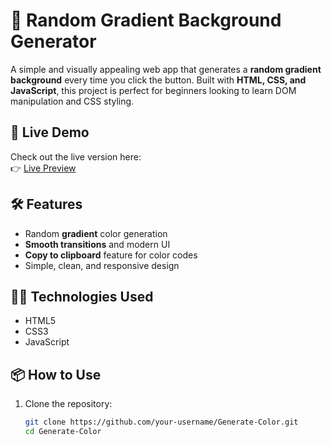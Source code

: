 # 🎨 Random Gradient Background Generator

A simple and visually appealing web app that generates a **random gradient background** every time you click the button. Built with **HTML, CSS, and JavaScript**, this project is perfect for beginners looking to learn DOM manipulation and CSS styling.

## 🚀 Live Demo

Check out the live version here:  
👉 [Live Preview](https://shahbaz-sheikh.github.io/Generate-Color/)  

## 🛠️ Features

- Random **gradient** color generation
- **Smooth transitions** and modern UI
- **Copy to clipboard** feature for color codes
- Simple, clean, and responsive design

## 🧑‍💻 Technologies Used

- HTML5
- CSS3
- JavaScript

## 📦 How to Use

1. Clone the repository:
   ```bash
   git clone https://github.com/your-username/Generate-Color.git
   cd Generate-Color
